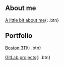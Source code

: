 ## About me

[A little bit about me](https://denisebps.github.io/Denisebps/AboutMe/){: .btn}

[comment]: # (Education, Hobbies, volunteering, parenting)

[comment]: # (## Future Directions)

[comment]: # (dream, dream big)

[comment]: # (## Parenting while being a good data scientist)

[comment]: # (blog about the funny bits of being a mom and being a professional)

## Portfolio

[Boston 311](https://github.com/Denisebps/Boston311){: .btn}

[GitLab projects](https://gitlab.com/denisebps){: .btn}

[comment]: # (data science projects)
